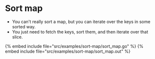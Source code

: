 # Sort map

* You can't really sort a map, but you can iterate over the keys in some sorted way.
* You just need to fetch the keys, sort them, and then iterate over that slice.

{% embed include file="src/examples/sort-map/sort_map.go" %}
{% embed include file="src/examples/sort-map/sort_map.out" %}



